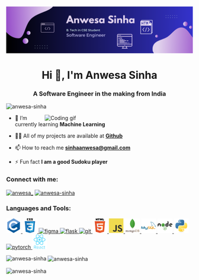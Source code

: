 ![Personal banner](https://github.com/anwesa-sinha/anwesa-sinha/blob/main/personal%20banner.png)
<h1 align="center">Hi 👋, I'm Anwesa Sinha</h1>
<h3 align="center">A Software Engineer in the making from India</h3>

<p align="left"> <img src="https://komarev.com/ghpvc/?username=anwesa-sinha&label=Profile%20views&color=0e75b6&style=flat" alt="anwesa-sinha" /> </p>

<img align="right" alt="Coding gif" width="400" src="https://media0.giphy.com/media/LMcB8XospGZO8UQq87/giphy.gif?cid=ecf05e471086nglkp27d1hmqjlg2330g8k3w42qcju0stkla&ep=v1_gifs_related&rid=giphy.gif&ct=g">

- 🌱 I’m currently learning **Machine Learning**

- 👨‍💻 All of my projects are available at **[Github](https://github.com/anwesa-sinha?tab=repositories)**

- 📫 How to reach me **sinhaanwesa@gmail.com**

- ⚡ Fun fact **I am a good Sudoku player**

<h3 align="left">Connect with me:</h3>
<p align="left">
<a href="https://twitter.com/anwesa_" target="blank"><img align="center" src="https://raw.githubusercontent.com/rahuldkjain/github-profile-readme-generator/master/src/images/icons/Social/twitter.svg" alt="anwesa_" height="30" width="40" /></a>
<a href="https://linkedin.com/in/anwesa-sinha" target="blank"><img align="center" src="https://raw.githubusercontent.com/rahuldkjain/github-profile-readme-generator/master/src/images/icons/Social/linked-in-alt.svg" alt="anwesa-sinha" height="30" width="40" /></a>
</p>

<h3 align="left">Languages and Tools:</h3>
<p align="left"> <a href="https://www.cprogramming.com/" target="_blank" rel="noreferrer"> <img src="https://raw.githubusercontent.com/devicons/devicon/master/icons/c/c-original.svg" alt="c" width="40" height="40"/> </a> <a href="https://www.w3schools.com/css/" target="_blank" rel="noreferrer"> <img src="https://raw.githubusercontent.com/devicons/devicon/master/icons/css3/css3-original-wordmark.svg" alt="css3" width="40" height="40"/> </a> <a href="https://www.figma.com/" target="_blank" rel="noreferrer"> <img src="https://www.vectorlogo.zone/logos/figma/figma-icon.svg" alt="figma" width="40" height="40"/> </a> <a href="https://flask.palletsprojects.com/" target="_blank" rel="noreferrer"> <img src="https://www.vectorlogo.zone/logos/pocoo_flask/pocoo_flask-icon.svg" alt="flask" width="40" height="40"/> </a> <a href="https://git-scm.com/" target="_blank" rel="noreferrer"> <img src="https://www.vectorlogo.zone/logos/git-scm/git-scm-icon.svg" alt="git" width="40" height="40"/> </a> <a href="https://www.w3.org/html/" target="_blank" rel="noreferrer"> <img src="https://raw.githubusercontent.com/devicons/devicon/master/icons/html5/html5-original-wordmark.svg" alt="html5" width="40" height="40"/> </a> <a href="https://developer.mozilla.org/en-US/docs/Web/JavaScript" target="_blank" rel="noreferrer"> <img src="https://raw.githubusercontent.com/devicons/devicon/master/icons/javascript/javascript-original.svg" alt="javascript" width="40" height="40"/> </a> <a href="https://www.mongodb.com/" target="_blank" rel="noreferrer"> <img src="https://raw.githubusercontent.com/devicons/devicon/master/icons/mongodb/mongodb-original-wordmark.svg" alt="mongodb" width="40" height="40"/> </a> <a href="https://www.mysql.com/" target="_blank" rel="noreferrer"> <img src="https://raw.githubusercontent.com/devicons/devicon/master/icons/mysql/mysql-original-wordmark.svg" alt="mysql" width="40" height="40"/> </a> <a href="https://nodejs.org" target="_blank" rel="noreferrer"> <img src="https://raw.githubusercontent.com/devicons/devicon/master/icons/nodejs/nodejs-original-wordmark.svg" alt="nodejs" width="40" height="40"/> </a> <a href="https://www.python.org" target="_blank" rel="noreferrer"> <img src="https://raw.githubusercontent.com/devicons/devicon/master/icons/python/python-original.svg" alt="python" width="40" height="40"/> </a> <a href="https://pytorch.org/" target="_blank" rel="noreferrer"> <img src="https://www.vectorlogo.zone/logos/pytorch/pytorch-icon.svg" alt="pytorch" width="40" height="40"/> </a> <a href="https://reactjs.org/" target="_blank" rel="noreferrer"> <img src="https://raw.githubusercontent.com/devicons/devicon/master/icons/react/react-original-wordmark.svg" alt="react" width="40" height="40"/> </a> </p>


<p><img align="left" src="https://github-readme-stats.vercel.app/api/top-langs?username=anwesa-sinha&show_icons=true&locale=en&layout=compact" alt="anwesa-sinha" /></p>

<p>&nbsp;<img align="center" src="https://github-readme-stats.vercel.app/api?username=anwesa-sinha&show_icons=true&locale=en" alt="anwesa-sinha" /></p>

<p><img align="center" src="https://github-readme-streak-stats.herokuapp.com/?user=anwesa-sinha&" alt="anwesa-sinha" /></p>
